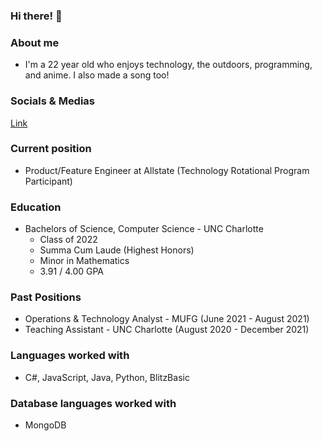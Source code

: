 ### Hi there! 👋

### About me
- I'm a 22 year old who enjoys technology, the outdoors, programming, and anime. I also made a song too!

### Socials & Medias
[Link](https://linktr.ee/meiownreality)

### Current position
- Product/Feature Engineer at Allstate (Technology Rotational Program Participant)

### Education
- Bachelors of Science, Computer Science - UNC Charlotte
    - Class of 2022
    - Summa Cum Laude (Highest Honors)
    - Minor in Mathematics
    - 3.91 / 4.00 GPA

### Past Positions
- Operations & Technology Analyst - MUFG (June 2021 - August 2021)
- Teaching Assistant - UNC Charlotte (August 2020 - December 2021)

### Languages worked with
- C#, JavaScript, Java, Python, BlitzBasic

### Database languages worked with
- MongoDB

